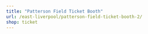 ```yaml
---
title: "Patterson Field Ticket Booth"
url: /east-liverpool/patterson-field-ticket-booth-2/
shop: ticket
---
```

